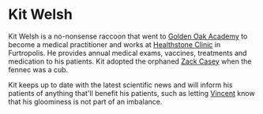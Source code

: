 # Kit Welsh

Kit Welsh is a no-nonsense raccoon that went to [Golden Oak Academy](../locations/goldenoak.md) to become a medical practitioner and works at [Healthstone Clinic](./../locations/healthstone.md) in Furtropolis. He provides annual medical exams, vaccines, treatments and medication to his patients. Kit adopted the orphaned [Zack Casey](zackc.md) when the fennec was a cub.

Kit keeps up to date with the latest scientific news and will inform his patients of anything that'll benefit his patients, such as letting [Vincent](vincent.md) know that his gloominess is not part of an imbalance.
